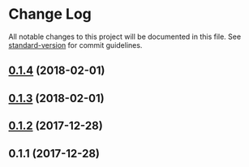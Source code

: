 # Change Log

All notable changes to this project will be documented in this file. See [standard-version](https://github.com/conventional-changelog/standard-version) for commit guidelines.

<a name="0.1.4"></a>
## [0.1.4](https://github.com/vsternbach/angularjs-testbed/compare/v0.1.3...v0.1.4) (2018-02-01)



<a name="0.1.3"></a>
## [0.1.3](https://github.com/vsternbach/angularjs-testbed/compare/v0.1.2...v0.1.3) (2018-02-01)



<a name="0.1.2"></a>
## [0.1.2](https://github.com/vsternbach/angularjs-testbed/compare/v0.1.1...v0.1.2) (2017-12-28)



<a name="0.1.1"></a>
## 0.1.1 (2017-12-28)
